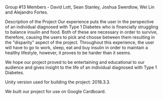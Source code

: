 Group #13 Members - David Lott, Sean Stanley, Joshua Swerdlow, Wei Lin and Alejandro Fortes.

Description of the Project
Our experience puts the user in the perspective of an individual diagnosed with Type 1 Diabetes who is financially struggling to balance insulin and food. Both of these are necessary in order to survive, therefore, causing the users to pick and choose between them resulting in the "disparity" aspect of the project. Throughout this experience, the user will have to go to work, sleep, eat and buy insulin in order to maintain a healthy lifestyle, however, it proves to be harder than it seems.

We hope our project proved to be entertaining and educational to our audience and gives insight to the life of an individual diagnosed with Type 1 Diabetes.

Unity version used for building the project: 2018.3.3.

We built our project for use on Google Cardboard.
